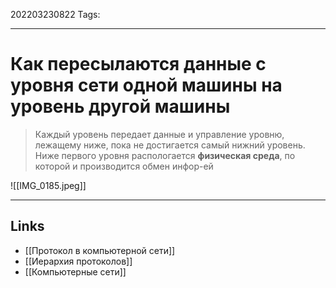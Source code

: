 202203230822
Tags: 

---

# Как пересылаются данные с уровня сети одной машины на уровень другой машины
> Каждый уровень передает данные и управление уровню, лежащему ниже, пока не достигается самый нижний уровень. Ниже первого уровня распологается **физическая среда**, по которой и производится обмен инфор-ей

![[IMG_0185.jpeg]]


---
## Links
- [[Протокол в компьютерной сети]]
- [[Иерархия протоколов]]
- [[Компьютерные сети]]
